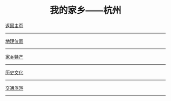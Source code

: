 <html>
  <body>
  <h1 style="text-align:center">我的家乡——杭州</h1>
  <body background="timg4.png">
  <a href="https://y85959948.github.io/test/">返回主页</a>
  <hr />
  <a href="https://y85959948.github.io/location/.">地理位置</a>
  <hr />
  <a href="https://y85959948.github.io/food/.">家乡特产</a>
  <hr />
  <a href="https://y85959948.github.io/history/.">历史文化</a>
  <hr />
  <a href="file:///home/always/Desktop/%E4%BA%A4%E9%80%9A%E6%97%85%E6%B8%B8.htm">交通旅游</a>
  <hr />
  </body>
</html>
